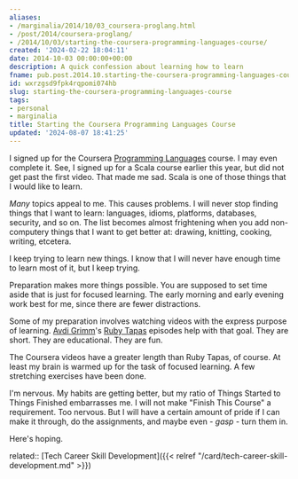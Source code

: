 ```yaml
---
aliases:
- /marginalia/2014/10/03_coursera-proglang.html
- /post/2014/coursera-proglang/
- /2014/10/03/starting-the-coursera-programming-languages-course/
created: '2024-02-22 18:04:11'
date: 2014-10-03 00:00:00+00:00
description: A quick confession about learning how to learn
fname: pub.post.2014.10.starting-the-coursera-programming-languages-course
id: wxrzgsd9fpk4rqpomi074hb
slug: starting-the-coursera-programming-languages-course
tags:
- personal
- marginalia
title: Starting the Coursera Programming Languages Course
updated: '2024-08-07 18:41:25'
---
```


I signed up for the Coursera [Programming Languages](https://www.coursera.org/course/proglang) course. I may even complete it. See, I signed up for a Scala course earlier this year, but did not get past the first video. That made me sad. Scala is one of those things that I would like to learn.

<!--more-->

*Many* topics appeal to me. This causes problems. I will never stop finding things that I want to learn: languages, idioms, platforms, databases, security, and so on. The list becomes almost frightening when you add non-computery things that I want to get better at: drawing, knitting, cooking, writing, etcetera.

I keep trying to learn new things. I know that I will never have enough time to learn most of it, but I keep trying.

Preparation makes more things possible. You are supposed to set time aside that is just for focused learning. The early morning and early evening work best for me, since there are fewer distractions.

Some of my preparation involves watching videos with the express purpose of learning. [Avdi Grimm](http://about.avdi.org/)'s [Ruby Tapas](http://www.rubytapas.com/) episodes help with that goal. They are short. They are educational. They are fun.

The Coursera videos have a greater length than Ruby Tapas, of course. At least my brain is warmed up for the task of focused learning. A few stretching exercises have been done.

I'm nervous. My habits are getting better, but my ratio of Things Started to Things Finished embarrasses me. I will not make "Finish This Course" a requirement. Too nervous. But I will have a certain amount of pride if I can make it through, do the assignments, and maybe even - *gasp* - turn them in.

Here's hoping.

related:: [Tech Career Skill Development]({{< relref "/card/tech-career-skill-development.md" >}})